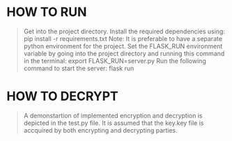 # HOW TO RUN
> Get into the project directory.
> Install the required dependencies using: pip install -r requirements.txt
Note: It is preferable to have a separate python environment for the project.
> Set the FLASK_RUN environment variable by going into the project directory and running this command in the terminal: export FLASK_RUN=server.py
> Run the following command to start the server: flask run

# HOW TO DECRYPT
> A demonstartion of implemented encryption and decryption is depicted in the test.py file.
> It is assumed that the key.key file is accquired by both encrypting and decrypting parties.